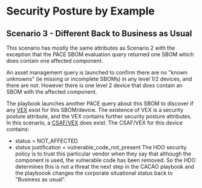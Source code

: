 # Security Posture by Example

## Scenario 3 - Different Back to Business as Usual
This scenario has mostly the same attributes as Scenario 2
with the exception that the PACE SBOM evaluation query returned
one SBOM which does contain one affected component.

An asset management query is launched to confirm there are no
"known unknowns" (ie missing or incomplete SBOMs) in any level 1/2
devices, and there are not.
However there is one level 2 device that does contain an SBOM with
the affected component.

The playbook launches another PACE query about this SBOM to discover
if any [VEX](../GLOSSARY.md#VEX) exist for this SBOM/device.
The existence of VEX is a security posture attribute,
and the VEX contains further security posture attributes.
In this scenario, a [CSAF/VEX](../GLOSSARY.md#CSAF) does exist.
The CSAF/VEX for this device contains:
- status = NOT_AFFECTED
- status justification = vulnerable_code_not_present
The HDO security policy is to trust this particular vendor when
they say that although the component is used, the vulnerable code
has been removed.
So the HDO determines this is not a threat
the next step in the CACAO playbook
and the playboook changes the corporate situational status back to
"Business as usual".
